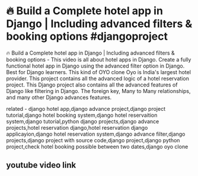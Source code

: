 
# 🔥 Build a Complete hotel app in Django | Including advanced filters & booking options #djangoproject

🔥 Build a  Complete hotel app in Django | Including advanced filters & booking options  - This video is all about hotel apps in Django. Create a fully functional hotel app in Django using the advanced filter option in Django. Best for  Django learners. This kind of OYO clone Oyo is India's largest hotel provider. This project contains all the advanced logic of a hotel reservation project. This Django project also contains all the advanced features of Django like filtering in Django. The foreign key, Many to Many relationships, and many other Django advances features.




related - django hotel app,django advance project,django project tutorial,django hotel booking system,django hotel reservaition system,django tutorial,python django projects,django advance projects,hotel reservation django,hotel reservation django applicayion,django hotel reservation system,django advance filter,django projects,django project with source code,django project,django python project,check hotel booking possible between two dates,django oyo clone
## youtube video link 
